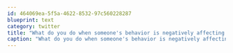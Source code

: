 ```yaml
---
id: 464069ea-5f5a-4622-8532-97c560228287
blueprint: text
category: twitter
title: "What do you do when someone's behavior is negatively affecting your growing community?"
caption: "What do you do when someone's behavior is negatively affecting your growing community?"
---
```

